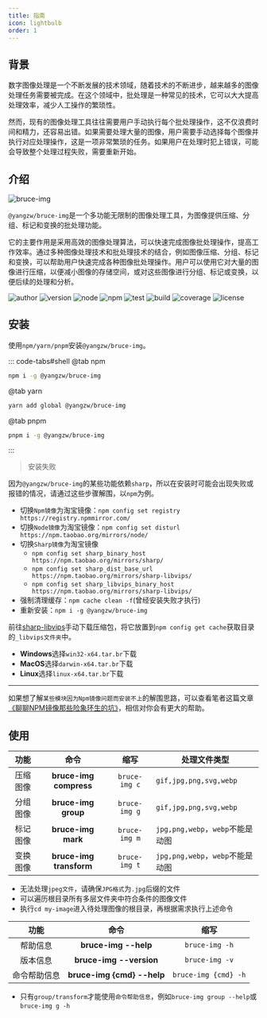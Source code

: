 ```yaml
---
title: 指南
icon: lightbulb
order: 1
---
```


## 背景

数字图像处理是一个不断发展的技术领域，随着技术的不断进步，越来越多的图像处理任务需要被完成。在这个领域中，批处理是一种常见的技术，它可以大大提高处理效率，减少人工操作的繁琐性。

然而，现有的图像处理工具往往需要用户手动执行每个批处理操作，这不仅浪费时间和精力，还容易出错。如果需要处理大量的图像，用户需要手动选择每个图像并执行对应处理操作，这是一项非常繁琐的任务。如果用户在处理时犯上错误，可能会导致整个处理过程失败，需要重新开始。

## 介绍

![bruce-img](https://img.shields.io/badge/@yangzw/bruce--img-多功能无限制的图像处理工具-66f.svg)

`@yangzw/bruce-img`是一个多功能无限制的图像处理工具，为图像提供压缩、分组、标记和变换的批处理功能。

它的主要作用是采用高效的图像处理算法，可以快速完成图像批处理操作，提高工作效率。通过多种图像处理技术和批处理技术的结合，例如图像压缩、分组、标记和变换，可以帮助用户快速完成各种图像批处理操作。用户可以使用它对大量的图像进行压缩，以便减小图像的存储空间，或对这些图像进行分组、标记或变换，以便后续的处理和分析。

![author](https://img.shields.io/badge/author-JowayYoung-f66.svg)
![version](https://img.shields.io/badge/version-1.1.8-f66.svg)
![node](https://img.shields.io/badge/node-%3E%3D16.0.0-3c9.svg)
![npm](https://img.shields.io/badge/npm-%3E%3D7.10.0-3c9.svg)
![test](https://img.shields.io/badge/test-passing-f90.svg)
![build](https://img.shields.io/badge/build-passing-f90.svg)
![coverage](https://img.shields.io/badge/coverage-mostly-09f.svg)
![license](https://img.shields.io/badge/license-MIT-09f.svg)

## 安装

使用`npm/yarn/pnpm`安装`@yangzw/bruce-img`。

::: code-tabs#shell
@tab npm

```sh
npm i -g @yangzw/bruce-img
```

@tab yarn

```sh
yarn add global @yangzw/bruce-img
```

@tab pnpm

```sh
pnpm i -g @yangzw/bruce-img
```

:::

> 安装失败

因为`@yangzw/bruce-img`的某些功能依赖`sharp`，所以在安装时可能会出现失败或报错的情况，请通过这些步骤解围，以`npm`为例。

- 切换`Npm镜像`为淘宝镜像：`npm config set registry https://registry.npmmirror.com/`
- 切换`Node镜像`为淘宝镜像：`npm config set disturl https://npm.taobao.org/mirrors/node/`
- 切换`Sharp镜像`为淘宝镜像
	- `npm config set sharp_binary_host https://npm.taobao.org/mirrors/sharp/`
	- `npm config set sharp_dist_base_url https://npm.taobao.org/mirrors/sharp-libvips/`
	- `npm config set sharp_libvips_binary_host https://npm.taobao.org/mirrors/sharp-libvips/`
- 强制清理缓存：`npm cache clean -f`(曾经安装失败才执行)
- 重新安装：`npm i -g @yangzw/bruce-img`

前往[sharp-libvips](https://github.com/lovell/sharp-libvips/releases)手动下载压缩包，将它放置到`npm config get cache`获取目录的`_libvips文件夹`中。

- **Windows**选择`win32-x64.tar.br`下载
- **MacOS**选择`darwin-x64.tar.br`下载
- **Linux**选择`linux-x64.tar.br`下载

---

如果想了解`某些模块因为Npm镜像问题而安装不上`的解围思路，可以查看笔者这篇文章[《聊聊NPM镜像那些险象环生的坑》](https://juejin.im/post/5edf60d4f265da76b559b6ac)，相信对你会有更大的帮助。

## 使用

功能|命令|缩写|处理文件类型
:-:|:-:|:-:|-
压缩图像|**bruce-img compress**|`bruce-img c`|`gif,jpg,png,svg,webp`
分组图像|**bruce-img group**|`bruce-img g`|`gif,jpg,png,svg,webp`
标记图像|**bruce-img mark**|`bruce-img m`|`jpg,png,webp`，`webp`不能是动图
变换图像|**bruce-img transform**|`bruce-img t`|`jpg,png,webp`，`webp`不能是动图

- 无法处理`jpeg文件`，请确保`JPG格式`为`.jpg`后缀的文件
- 可以遍历根目录所有多层文件夹中符合条件的图像文件
- 执行`cd my-image`进入待处理图像的根目录，再根据需求执行上述命令

功能|命令|缩写
:-:|:-:|:-:
帮助信息|**bruce-img --help**|`bruce-img -h`
版本信息|**bruce-img --version**|`bruce-img -v`
命令帮助信息|**bruce-img {cmd} --help**|`bruce-img {cmd} -h`

- 只有`group/transform`才能使用`命令帮助信息`，例如`bruce-img group --help`或`bruce-img g -h`